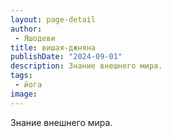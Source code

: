```yaml
---
layout: page-detail
author:
 - Яшодеви
title: вишая-джняна
publishDate: "2024-09-01"
description: Знание внешнего мира.
tags:
 - йога
image: 
---
```


Знание внешнего мира.

